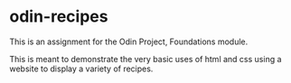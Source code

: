 # odin-recipes

This is an assignment for the Odin Project, Foundations module.

This is meant to demonstrate the very basic uses of html and css 
using a website to display a variety of recipes. 